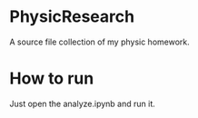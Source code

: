 # PhysicResearch
A source file collection of my physic homework.
# How to run
Just open the analyze.ipynb and run it.
